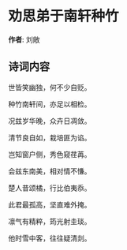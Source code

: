 # 劝思弟于南轩种竹

**作者**: 刘敞

## 诗词内容

世皆笑幽独，何不少自贬。

种竹南轩间，亦足以相检。

况兹岁华晚，众卉日凋敛。

清节良自如，栽培匪为谄。

岂知窗户侧，秀色窥荏苒。

会兹东南美，相对情不慊。

楚人昔颂橘，行比伯夷忝。

此君最孤高，坚直难外掩。

凛气有精粹，筠光射圭琰。

他时雪中客，往往疑清剡。


